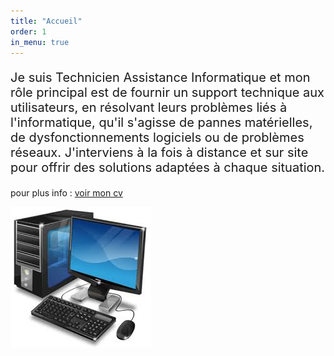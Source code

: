 ```yaml
---
title: "Accueil"
order: 1
in_menu: true
---
```

<p style="font-size: 20px;">Je suis Technicien Assistance Informatique et mon rôle principal est de fournir un support technique aux utilisateurs, en résolvant leurs problèmes liés à l'informatique, qu'il s'agisse de pannes matérielles, de dysfonctionnements logiciels ou de problèmes réseaux. J'interviens à la fois à distance et sur site pour offrir des solutions adaptées à chaque situation.</p>




  
<p>pour plus info : <a href="CV_2025-01-28_Fouad_HAMA-4.pdf ">voir mon cv</a></p> 

<img src="images/Sans titre3.jpg"> 